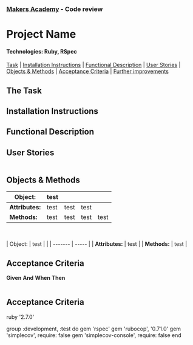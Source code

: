 ### [Makers Academy](http://www.makersacademy.com) - Code review

# Project Name

#### Technologies: Ruby, RSpec 

[Task](#Task) | [Installation Instructions](#Installation) | [Functional Description](#Functional_Description) | [User Stories](#User_Stories) | [Objects & Methods](#Methods) | [Acceptance Criteria](#Acceptance_Criteria) | [Further improvements](#Further_Improvements)

## <a name="Task">The Task</a>

## <a name="Installation">Installation Instructions</a>

## <a name="Functional_Description">Functional Description</a>

## <a name="User_Stories">User Stories</a>
```
```

## <a name="Methods">Objects & Methods</a>

| Object: | test | | | |
| ------- | ------- | - | - | - |
| **Attributes:** | test | test | test | |
| **Methods:** | test | test | test | test |


<br>

| Object: | test | | 
| ------- | ----- | 
| **Attributes:** | test |
| **Methods:** | test |

## <a name="Acceptance_Criteria">Acceptance Criteria</a>

**Given**
**And**
**When** 
**Then**
```
```

## <a name="Further_Improvements">Acceptance Criteria</a>


ruby '2.7.0'

group :development, :test do
  gem 'rspec'
  gem 'rubocop', '0.71.0'
  gem 'simplecov', require: false
  gem 'simplecov-console', require: false
end